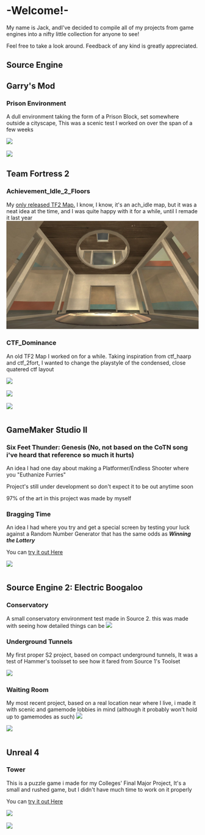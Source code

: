 # -Welcome!-

My name is Jack, andI've decided to compile all of my projects from game engines into a nifty little collection for anyone to see!

Feel free to take a look around. Feedback of any kind is greatly appreciated.


## Source Engine

## Garry's Mod

### Prison Environment

A dull environment taking the form of a Prison Block, set somewhere outside a cityscape, This was a scenic test I worked on over the span of a few weeks 

![](https://github.com/RevolverSoftworks/work/blob/gh-pages/Work/prisonoutside.jpg?raw=true)

![](https://github.com/RevolverSoftworks/work/blob/gh-pages/Work/prisoninside.jpg?raw=true)

## Team Fortress 2

### Achievement_Idle_2_Floors
My [only released TF2 Map.](https://steamcommunity.com/sharedfiles/filedetails/?id=2207478744) I know, I know, it's an ach_idle map, but it was a neat idea at the time, and I was quite happy with it for a while, until I remade it last year
![](https://github.com/RevolverSoftworks/portfolio/blob/gh-pages/Work/achidlemiddle.jpg?raw=true)


### CTF_Dominance

An old TF2 Map I worked on for a while. Taking inspiration from ctf_haarp and ctf_2fort, I wanted to change the playstyle of the condensed, close quatered ctf layout

![](https://github.com/RevolverSoftworks/work/blob/gh-pages/Work/dominanceredintel1.jpg?raw=true)

![](https://github.com/RevolverSoftworks/work/blob/gh-pages/Work/dominanceredintel.jpg?raw=true)

![](https://github.com/RevolverSoftworks/work/blob/gh-pages/Work/dominancebluintel1.jpg?raw=true)

#
## GameMaker Studio II

### Six Feet Thunder: Genesis (No, not based on the CoTN song i've heard that reference so much it hurts)

An idea I had one day about making a Platformer/Endless Shooter where you "Euthanize Furries"

Project's still under development so don't expect it to be out anytime soon

97% of the art in this project was made by myself

[](https://user-images.githubusercontent.com/42077029/121943517-928db800-cd49-11eb-8daa-05c90c387b68.mp4)

[](https://user-images.githubusercontent.com/42077029/121943654-b51fd100-cd49-11eb-8f1f-e71d71fe9b3c.mp4)

### Bragging Time

An idea I had where you try and get a special screen by testing your luck against a Random Number Generator that has the same odds as ***Winning the Lottery***

You can [try it out Here](https://www.dropbox.com/s/yqc7xw7vbq0nyrr/Bragging%20Time.7z?dl=1)

![](https://github.com/RevolverSoftworks/work/blob/gh-pages/Work/braggingtime.jpg?raw=true)

#
## Source Engine 2: Electric Boogaloo

### Conservatory

A small conservatory environment test made in Source 2. this was made with seeing how detailed things can be
![](https://github.com/RevolverSoftworks/work/blob/gh-pages/Work/conservatory.jpg?raw=true)

### Underground Tunnels

My first proper S2 project, based on compact underground tunnels, It was a test of Hammer's toolsset to see how it fared from Source 1's Toolset

![](https://github.com/RevolverSoftworks/work/blob/gh-pages/Work/undergroundtunnel.png?raw=true)

### Waiting Room

My most recent project, based on a real location near where I live, i made it with scenic and gamemode lobbies in mind (although it probably won't hold up to gamemodes as such)
![](https://github.com/RevolverSoftworks/work/blob/gh-pages/Work/waitingroom.jpg?raw=true)

![](https://github.com/RevolverSoftworks/work/blob/gh-pages/Work/waitingroom1.png?raw=true)

#
## Unreal 4

### Tower

This is a puzzle game i made for my Colleges' Final Major Project, It's a small and rushed game, but I didn't have much time to work on it properly

You can [try it out Here](https://r-softworks.itch.io/tower)

![](https://github.com/RevolverSoftworks/work/blob/gh-pages/Work/towersky.jpg?raw=true)

![](https://github.com/RevolverSoftworks/work/blob/gh-pages/Work/towerpuzzle.png?raw=true)

